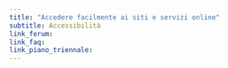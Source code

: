 ```yaml
---
title: "Accedere facilmente ai siti e servizi online"
subtitle: Accessibilità
link_forum:
link_faq:
link_piano_triennale:
---
```

